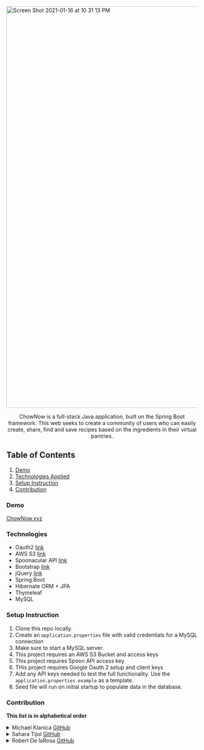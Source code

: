 
<img width="1054" alt="Screen Shot 2021-01-16 at 10 31 13 PM" src="https://user-images.githubusercontent.com/40813295/104831049-b1dff200-584a-11eb-97d8-ceefe2e88d9a.png">

<b></b>
<b></b>
<p align="center"> 
ChowNow is a full-stack Java application, built on the Spring Boot framework. This web seeks to create a community of users who can easily create, share, find and save recipes based on the ingredients in their virtual pantries.
</p>

## Table of Contents
1. [Demo](https://github.com/chow-now/capstone#demo)
2. [Technologies Applied](https://github.com/chow-now/capstone#technologies)
3. [Setup Instruction](https://github.com/chow-now/capstone#setup-instruction)
4. [Contribution](https://github.com/chow-now/capstone#contribution)
### Demo
[ChowNow.xyz](https://www.chownow.xyz)
                         
### Technologies
- Oauth2 [link](https://oauth.net/2/)
- AWS S3 [link](https://aws.amazon.com/s3/)
- Spoonacular API [link](https://spoonacular.com/food-api)
- Bootstrap [link](https://getbootstrap.com/)
- jQuery [link](https://jquery.com/)
- Spring Boot 
- Hibernate ORM + JPA
- Thymeleaf
- MySQL


### Setup Instruction

1. Clone this repo locally.
1. Create an `application.properties` file with valid credentials for a MySQL connection
1. Make sure to start a MySQL server.
1. This project requires an AWS S3 Bucket and access keys
1. This project requires Spoon API access key
1. THis project requires Google Oauth 2 setup and client keys
1. Add any API keys needed to test the full functionality. Use the `application.properties.example` as a template.
1. Seed file will run on initial startup to populate data in the database.

### Contribution
**This list is in alphabetical order**

<details>
  <summary>Michael Klanica <a href="https://github.com/michaelklanica" target="_blank">GitHub</a></summary>

  1.  
  2. 
  3. 
  4. 
</details>

<details>
  <summary>Sahara Tijol  <a href="https://github.com/saharatijol" target="_blank">GitHub</a></summary>
  
  1.   
  2. 
  3. 
  4. 
  5. 
</details>

<details>
  <summary>Robert De laRosa <a href="https://github.com/rdelarosa3" target="_blank">GitHub</a></summary>

  1. Implementation of Spring Security 
  2. Integration of AWS S3 for remote file storage
  3. Implementation and setup for Oauth2 with Google 
  4. UX/UI design using JS, CSS, JQuery, and Bootstrap libraries
  5. Creation and admin dashboard
</details>
 
